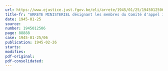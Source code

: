 ```yaml
---
url: https://www.ejustice.just.fgov.be/eli/arrete/1945/01/25/1945012506/justel
title-fr: "ARRETE MINISTERIEL désignant les membres du Comité d'appel institué auprès du Fonds de Prévoyance en faveur des Victimes des Maladies professionnelles, chargé d'instruire les demandes d'indemnisation en vue de la réparation des dommages causés par les pneumoconioses d'origine professionnelle"
date: 1945-01-25
source:
number: 1945012506
page: 88888
case: 1945-01-25/06
publication: 1945-02-26
starts:
modifies:
pdf-original:
pdf-consolidated:
---
```


